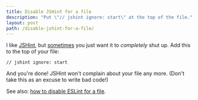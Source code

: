 ```yaml
---
title: Disable JSHint for a file
description: "Put \"// jshint ignore: start\" at the top of the file."
layout: post
path: /disable-jshint-for-a-file/
---
```


I like [JSHint](http://jshint.com/), but [sometimes](http://js1k.com/) you just want it to _completely_ shut up. Add this to the top of your file:

    // jshint ignore: start

And you're done! JSHint won't complain about your file any more. (Don't take this as an excuse to write bad code!)

See also: [how to disable ESLint for a file](/disable-eslint-for-a-file/).
